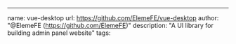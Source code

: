 ---
name: vue-desktop
url: https://github.com/ElemeFE/vue-desktop
author: "@ElemeFE (https://github.com/ElemeFE)"
description: "A UI library for building admin panel website"
tags: